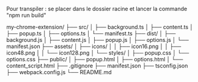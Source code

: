 Pour transpiler : se placer dans le dossier racine et lancer la commande "npm run build"

my-chrome-extension/
├── src/
│   ├── background.ts
│   ├── content.ts
│   ├── popup.ts
│   ├── options.ts
│   └── manifest.ts
├── dist/
│   ├── background.js
│   ├── content.js
│   ├── popup.js
│   ├── options.js
│   └── manifest.json
├── assets/
│   ├── icons/
│   │   ├── icon16.png
│   │   ├── icon48.png
│   │   └── icon128.png
│   └── styles/
│       ├── popup.css
│       └── options.css
├── public/
│   ├── popup.html
│   ├── options.html
│   └── content_script.html
├── .gitignore
├── manifest.json
├── tsconfig.json
├── webpack.config.js
└── README.md
